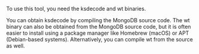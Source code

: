 To use this tool, you need the ksdecode and wt binaries.

You can obtain ksdecode by compiling the MongoDB source code. The wt binary can also be obtained from the MongoDB source code, but it is often easier to install using a package manager like Homebrew (macOS) or APT (Debian-based systems). Alternatively, you can compile wt from the source as well.
